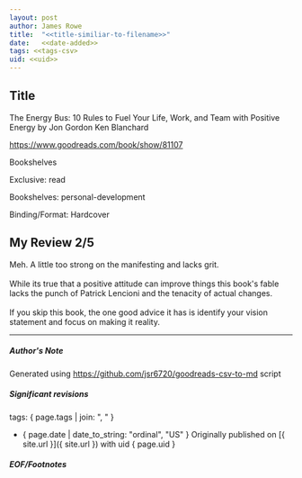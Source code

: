 ```yaml
---
layout: post
author: James Rowe
title:  "<<title-similiar-to-filename>>"
date:   <<date-added>>
tags: <<tags-csv>
uid: <<uid>>
---
```


<!-- highly dependent on how you personally use jekyll templates, and how you want this to show up -->

## Title

The Energy Bus: 10 Rules to Fuel Your Life, Work, and Team with Positive Energy by Jon Gordon
Ken Blanchard 

https://www.goodreads.com/book/show/81107

Bookshelves

Exclusive: read

Bookshelves: personal-development

Binding/Format: Hardcover

## My Review 2/5

Meh. A little too strong on the manifesting and lacks grit.<br/><br/>While its true that a positive attitude can improve things this book's fable lacks the punch of Patrick Lencioni and the tenacity of actual changes.<br/><br/>If you skip this book, the one good advice it has is identify your vision statement and focus on making it reality.

---

##### Author's Note

Generated using https://github.com/jsr6720/goodreads-csv-to-md script

##### Significant revisions

tags: { page.tags | join: ", " } <!-- todo move this somewhere -->

- { page.date | date_to_string: "ordinal", "US" } Originally published on [{ site.url }]({ site.url }) with uid { page.uid }

##### EOF/Footnotes
